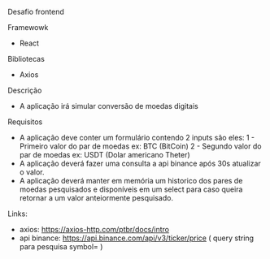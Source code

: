 Desafio frontend

Framewowk
  -  React

Bibliotecas
  - Axios

Descrição
  - A aplicação irá simular conversão de moedas digitais

Requisitos
  - A aplicação deve conter um formulário contendo 2 inputs são eles:
    1 - Primeiro valor do par de moedas ex: BTC (BitCoin)
    2 - Segundo valor do par de moedas ex: USDT (Dolar americano Theter)
  - A aplicação deverá fazer uma consulta a api binance após 30s atualizar o valor.
  - A aplicação deverá manter em memória um historico dos pares de moedas pesquisados e disponíveis em um select para caso queira retornar a um valor anteiormente pesquisado.
  
Links:
  - axios: https://axios-http.com/ptbr/docs/intro
  - api binance: https://api.binance.com/api/v3/ticker/price ( query string para pesquisa symbol= )
